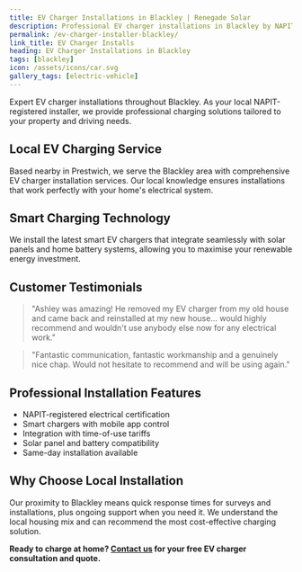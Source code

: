 ```yaml
---
title: EV Charger Installations in Blackley | Renegade Solar
description: Professional EV charger installations in Blackley by NAPIT-registered electrician. Smart charging solutions with solar integration available.
permalink: /ev-charger-installer-blackley/
link_title: EV Charger Installs
heading: EV Charger Installations in Blackley
tags: [blackley]
icon: /assets/icons/car.svg
gallery_tags: [electric-vehicle]
---
```


Expert EV charger installations throughout Blackley. As your local NAPIT-registered installer, we provide professional charging solutions tailored to your property and driving needs.

## Local EV Charging Service

Based nearby in Prestwich, we serve the Blackley area with comprehensive EV charger installation services. Our local knowledge ensures installations that work perfectly with your home's electrical system.

## Smart Charging Technology

We install the latest smart EV chargers that integrate seamlessly with solar panels and home battery systems, allowing you to maximise your renewable energy investment.

## Customer Testimonials

> "Ashley was amazing! He removed my EV charger from my old house and came back and reinstalled at my new house... would highly recommend and wouldn't use anybody else now for any electrical work."

> "Fantastic communication, fantastic workmanship and a genuinely nice chap. Would not hesitate to recommend and will be using again."

## Professional Installation Features

- NAPIT-registered electrical certification
- Smart chargers with mobile app control
- Integration with time-of-use tariffs
- Solar panel and battery compatibility
- Same-day installation available

## Why Choose Local Installation

Our proximity to Blackley means quick response times for surveys and installations, plus ongoing support when you need it. We understand the local housing mix and can recommend the most cost-effective charging solution.

**Ready to charge at home? [Contact us](/contact/) for your free EV charger consultation and quote.**
